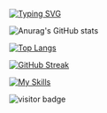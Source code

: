 [![Typing SVG](https://readme-typing-svg.herokuapp.com/?lines=Welcome+to+Guvanch's+github+page;I+am+mobile+developer)](https://git.io/typing-svg)


![Anurag's GitHub stats](https://github-readme-stats.vercel.app/api?username=northernteenwolf&theme=github_dark&show_icons=true)

[![Top Langs](https://github-readme-stats.vercel.app/api/top-langs/?username=northernteenwolf&langs_count=8)](https://github.com/anuraghazra/github-readme-stats)

[![GitHub Streak](https://github-readme-streak-stats.herokuapp.com/?user=northernteenwolf&theme=dark)](https://git.io/streak-stats)

[![My Skills](https://skillicons.dev/icons?i=androidstudio,java,kotlin,nodejs,cpp,firebase,gradle,xd,ai,figma&theme=light)](https://skillicons.dev)


![visitor badge](https://visitor-badge.glitch.me/badge?page_id=northernteenwolf)
